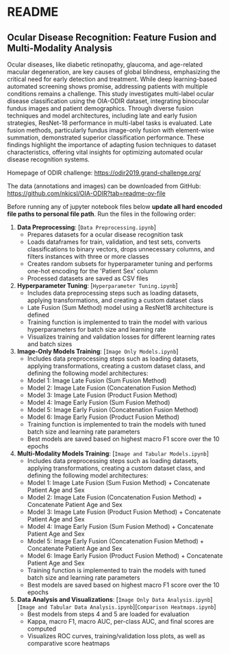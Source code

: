 # README

## Ocular Disease Recognition: Feature Fusion and Multi-Modality Analysis

Ocular diseases, like diabetic retinopathy, glaucoma, and age-related macular degeneration, are key causes of global blindness, emphasizing the critical need for early detection and treatment. While deep learning-based automated screening shows promise, addressing patients with multiple conditions remains a challenge. This study investigates multi-label ocular disease classification using the OIA-ODIR dataset, integrating binocular fundus images and patient demographics. Through diverse fusion techniques and model architectures, including late and early fusion strategies, ResNet-18 performance in multi-label tasks is evaluated. Late fusion methods, particularly fundus image-only fusion with element-wise summation, demonstrated superior classification performance. These findings highlight the importance of adapting fusion techniques to dataset characteristics, offering vital insights for optimizing automated ocular disease recognition systems.

Homepage of ODIR challenge: https://odir2019.grand-challenge.org/

The data (annotations and images) can be downloaded from GitHub: https://github.com/nkicsl/OIA-ODIR?tab=readme-ov-file

Before running any of jupyter notebook files below **update all hard encoded file paths to personal file path**. Run the files in the following order:

1. **Data Preprocessing**: [`Data Preprocessing.ipynb`]
   * Prepares datasets for a ocular disease recognition task
   * Loads dataframes for train, validation, and test sets, converts classifications to binary vectors, drops unnecessary columns, and filters instances with three or more classes
   * Creates random subsets for hyperparameter tuning and performs one-hot encoding for the 'Patient Sex' column
   * Processed datasets are saved as CSV files
2. **Hyperparameter Tuning**: [`Hyperparameter Tuning.ipynb`]
   * Includes data preprocessing steps such as loading datasets, applying transformations, and creating a custom dataset class
   * Late Fusion (Sum Method) model using a ResNet18 architecture is defined
   * Training function is implemented to train the model with various hyperparameters for batch size and learning rate
   * Visualizes training and validation losses for different learning rates and batch sizes
3. **Image-Only Models Training**: [`Image Only Models.ipynb`]
   * Includes data preprocessing steps such as loading datasets, applying transformations, creating a custom dataset class, and defining the following model architectures:
   * Model 1: Image Late Fusion (Sum Fusion Method)
   * Model 2: Image Late Fusion (Concatenation Fusion Method)
   * Model 3: Image Late Fusion (Product Fusion Method)
   * Model 4: Image Early Fusion (Sum Fusion Method)
   * Model 5: Image Early Fusion (Concatenation Fusion Method)
   * Model 6: Image Early Fusion (Product Fusion Method)
   * Training function is implemented to train the models with tuned batch size and learning rate parameters
   * Best models are saved based on highest macro F1 score over the 10 epochs
4. **Multi-Modality Models Training**: [`Image and Tabular Models.ipynb`]
   * Includes data preprocessing steps such as loading datasets, applying transformations, creating a custom dataset class, and defining the following model architectures:
   * Model 1: Image Late Fusion (Sum Fusion Method) + Concatenate Patient Age and Sex
   * Model 2: Image Late Fusion (Concatenation Fusion Method) + Concatenate Patient Age and Sex
   * Model 3: Image Late Fusion (Product Fusion Method) + Concatenate Patient Age and Sex
   * Model 4: Image Early Fusion (Sum Fusion Method) + Concatenate Patient Age and Sex
   * Model 5: Image Early Fusion (Concatenation Fusion Method) + Concatenate Patient Age and Sex
   * Model 6: Image Early Fusion (Product Fusion Method) + Concatenate Patient Age and Sex
   * Training function is implemented to train the models with tuned batch size and learning rate parameters
   * Best models are saved based on highest macro F1 score over the 10 epochs
5. **Data Analysis and Visualizations**: [`Image Only Data Analysis.ipynb`][`Image and Tabular Data Analysis.ipynb`][`Comparison Heatmaps.ipynb`]
   * Best models from steps 4 and 5 are loaded for evaluation
   * Kappa, macro F1, macro AUC, per-class AUC, and final scores are computed
   * Visualizes ROC curves, training/validation loss plots, as well as comparative score heatmaps

